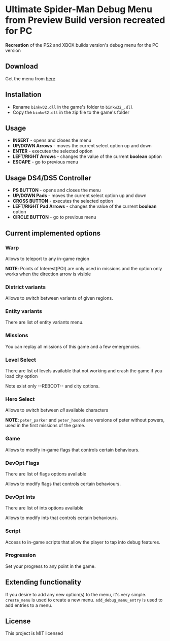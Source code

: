 # Ultimate Spider-Man Debug Menu from Preview Build version recreated for PC



**Recreation** of the PS2 and XBOX builds version's debug menu for the PC version

## Download

Get the menu from [here](https://github.com/MrUltimateSpiderManMODDER/usm_debug_menu_beta_version/releases/tag/v1)

## Installation

* Rename `binkw32.dll` in the game's folder to `binkw32_.dll`
* Copy the `binkw32.dll` in the zip file to the game's folder

## Usage

* **INSERT** - opens and closes the menu
* **UP/DOWN Arrows** - moves the current select option up and down
* **ENTER** - executes the selected option
* **LEFT/RIGHT Arrows** - changes the value of the current **boolean** option
* **ESCAPE** - go to previous menu

## Usage DS4/DS5 Controller

* **PS BUTTON** - opens and closes the menu
* **UP/DOWN Pads** - moves the current select option up and down
* **CROSS BUTTON** - executes the selected option
* **LEFT/RIGHT Pad Arrows** - changes the value of the current **boolean** option
* **CIRCLE BUTTON** - go to previous menu


## Current implemented options

### Warp

Allows to teleport to any in-game region

**NOTE**: Points of Interest(POI) are only used in missions and the option only works when the direction arrow is visible 

### District variants

Allows to switch between variants of given regions.

### Entity variants

There are list of entity variants menu.

### Missions

You can replay all missions of this game and a few emergencies.


### Level Select

There are list of levels available that not working and crash the game if you load city option

Note exist only --REBOOT-- and city options.



### Hero Select

Allows to switch between *all* available characters

**NOTE**: `peter_parker` and `peter_hooded` are versions of peter without powers, used in the first missions of the game.

### Game

Allows to modify in-game flags that controls certain behaviours.

### DevOpt Flags

There are list of flags options available

Allows to modify flags that controls certain behaviours.

### DevOpt Ints

There are list of ints options available

Allows to modify ints that controls certain behaviours.

### Script

Access to in-game scripts that allow the player to tap into debug features.

### Progression

Set your progress to any point in the game.

## Extending functionality

If you desire to add any new option(s) to the menu, it's very simple.
`create_menu` is used to create a new menu.
`add_debug_menu_entry` is used to add entries to a menu.


## License

This project is MIT licensed
